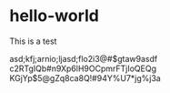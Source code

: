 # hello-world

This is a test

asd;kfj;arnio;ljasd;flo2i3@#$gtaw9asdf
c2RTgIQb#n9Xp6lH9OCpmrFTjIoQEQg
KGjYp$5@gZq8ca8Q!#94Y%U7*jg%j3a
